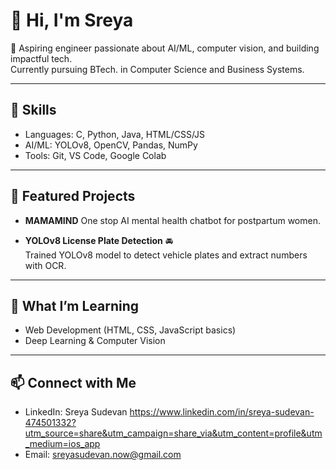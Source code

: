 # 👋 Hi, I'm Sreya

🚀 Aspiring engineer passionate about AI/ML, computer vision, and building impactful tech.  
Currently pursuing BTech. in Computer Science and Business Systems.

---

## 🔧 Skills
- Languages: C, Python, Java, HTML/CSS/JS
- AI/ML: YOLOv8, OpenCV, Pandas, NumPy
- Tools: Git, VS Code, Google Colab

---

## 📂 Featured Projects

- **MAMAMIND**
  One stop AI mental health chatbot for postpartum women. 

- **YOLOv8 License Plate Detection** 🚘  
  Trained YOLOv8 model to detect vehicle plates and extract numbers with OCR.  

---

## 🌱 What I’m Learning
- Web Development (HTML, CSS, JavaScript basics)  
- Deep Learning & Computer Vision

---

## 📫 Connect with Me
- LinkedIn: Sreya Sudevan
            https://www.linkedin.com/in/sreya-sudevan-474501332?utm_source=share&utm_campaign=share_via&utm_content=profile&utm_medium=ios_app 
- Email: sreyasudevan.now@gmail.com

